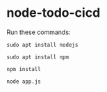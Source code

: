 # node-todo-cicd

Run these commands:


`sudo apt install nodejs`


`sudo apt install npm`


`npm install`

`node app.js`


